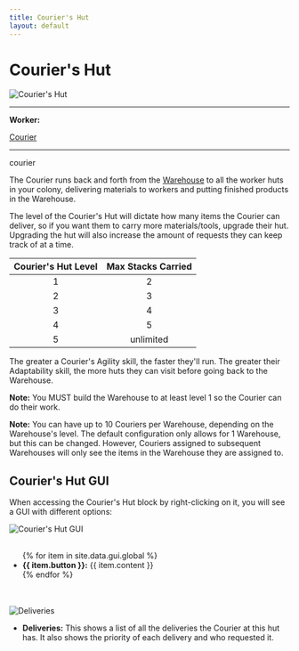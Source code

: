 ```yaml
---
title: Courier's Hut
layout: default
---
```

# Courier's Hut

<div class="infobox box text-center">
    <img src="../../assets/images/buildings/deliveryman.png" alt="Courier's Hut" />
    <hr />
    <div class="row section-text text-left">
        <div class="col">
        <p><strong>Worker:</strong></p>
        </div>
        <div class="col">
        <p><a href="../workers/courier">Courier</a></p>
        </div>
    </div>
    <hr />
    <recipe>courier</recipe>
</div>

The Courier runs back and forth from the [Warehouse](../../source/buildings/warehouse) to all the worker huts in your colony, delivering materials to workers and putting finished products in the Warehouse.

The level of the Courier's Hut will dictate how many items the Courier can deliver, so if you want them to carry more materials/tools, upgrade their hut. Upgrading the hut will also increase the amount of requests they can keep track of at a time.

| Courier's Hut Level | Max Stacks Carried |
| :-----------------: | :----------------: |
| 1                   | 2                  |
| 2                   | 3                  |
| 3                   | 4                  |
| 4                   | 5                  |
| 5                   | unlimited          |


The greater a Courier's Agility skill, the faster they'll run. The greater their Adaptability skill, the more huts they can visit before going back to the Warehouse.

**Note:** You MUST build the Warehouse to at least level 1 so the Courier can do their work.

**Note:** You can have up to 10 Couriers per Warehouse, depending on the Warehouse's level. The default configuration only allows for 1 Warehouse, but this can be changed. However, Couriers assigned to subsequent Warehouses will only see the items in the Warehouse they are assigned to.

## Courier's Hut GUI

When accessing the Courier's Hut block by right-clicking on it, you will see a GUI with different options:

<div class="row">
  <div class="col-sm-12 col-md">
    <img src="../../assets/images/gui/deliverymangui1.png" class="img-fluid mx-auto" alt="Courier's Hut GUI">
  </div>
  <div class="col-sm-12 col-md">
    <br>
    <ul>
      {% for item in site.data.gui.global %}
        <li><strong>{{ item.button }}:</strong> {{ item.content }}</li>
      {% endfor %}
    </ul>
  </div>
</div>
<br>
<br>

<div class="row">
  <div class="col-sm-12 col-md">
    <img src="../../assets/images/gui/deliverymangui2.png" class="img-fluid mx-auto" alt="Deliveries">
  </div>
  <div class="col-sm-12 col-md">
    <ul>
      <li><strong>Deliveries:</strong> This shows a list of all the deliveries the Courier at this hut has. It also shows the priority of each delivery and who requested it.</li><br>
    </ul>
  </div>
</div>
<br>
